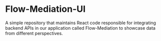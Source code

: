 # Flow-Mediation-UI
A simple repository that maintains React code responsible for integrating backend APIs in our application called Flow-Mediation to showcase data from different perspectives.

